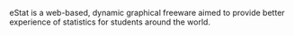 eStat is a web-based, dynamic graphical freeware aimed to provide better experience of statistics for students around the world.
